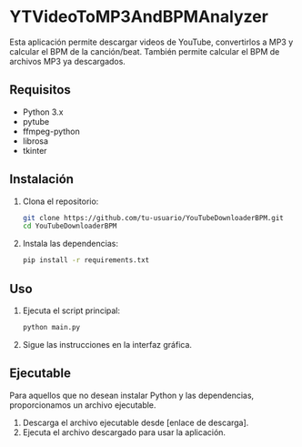 # YTVideoToMP3AndBPMAnalyzer
Esta aplicación permite descargar videos de YouTube, convertirlos a MP3 y calcular el BPM de la canción/beat. También permite calcular el BPM de archivos MP3 ya descargados.

## Requisitos

- Python 3.x
- pytube
- ffmpeg-python
- librosa
- tkinter

## Instalación

1. Clona el repositorio:
    ```sh
    git clone https://github.com/tu-usuario/YouTubeDownloaderBPM.git
    cd YouTubeDownloaderBPM
    ```

2. Instala las dependencias:
    ```sh
    pip install -r requirements.txt
    ```

## Uso

1. Ejecuta el script principal:
    ```sh
    python main.py
    ```

2. Sigue las instrucciones en la interfaz gráfica.

## Ejecutable

Para aquellos que no desean instalar Python y las dependencias, proporcionamos un archivo ejecutable.

1. Descarga el archivo ejecutable desde [enlace de descarga].
2. Ejecuta el archivo descargado para usar la aplicación.
